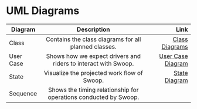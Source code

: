 # UML Diagrams

| Diagram       | Description           | Link |
| ------------- |:-------------:| -----:|
| Class      | Contains the class diagrams for all planned classes. | [Class Diagrams](https://github.com/CCLDArjun/CS151-Swoop/blob/main/diagrams/CS151-Swoop-ClassDiagram.pdf) |
| User Case      | Shows how we expect drivers and riders to interact with Swoop.    | [User Case Diagram](https://github.com/CCLDArjun/CS151-Swoop/blob/main/diagrams/Swoop%20Use%20Case%20Diagram.pdf) |
| State | Visualize the projected work flow of Swoop.   | [State Diagram](https://github.com/CCLDArjun/CS151-Swoop/blob/main/diagrams/Swoop%20State%20Diagram.pdf)|
| Sequence | Shows the timing relationship for operations conducted by Swoop.| <INSERT HYPER LINK TO FILE> |
